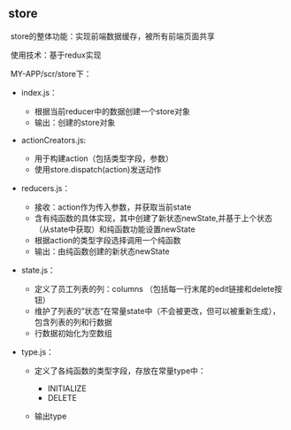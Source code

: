 ## store

​	store的整体功能：实现前端数据缓存，被所有前端页面共享

​	使用技术：基于redux实现



​	MY-APP/scr/store下：

- index.js：

  - 根据当前reducer中的数据创建一个store对象
  - 输出：创建的store对象

- actionCreators.js:

  - 用于构建action（包括类型字段，参数）
  - 使用store.dispatch(action)发送动作

- reducers.js：

  - 接收：action作为传入参数，并获取当前state
  - 含有纯函数的具体实现，其中创建了新状态newState,并基于上个状态（从state中获取）和纯函数功能设置newState
  - 根据action的类型字段选择调用一个纯函数
  - 输出：由纯函数创建的新状态newState

- state.js：

  - 定义了员工列表的列：columns （包括每一行末尾的edit链接和delete按钮）
  - 维护了列表的”状态“在常量state中（不会被更改，但可以被重新生成），包含列表的列和行数据
  - 行数据初始化为空数组

- type.js：

  - 定义了各纯函数的类型字段，存放在常量type中：

    - INITIALIZE
    - DELETE

  - 输出type

    